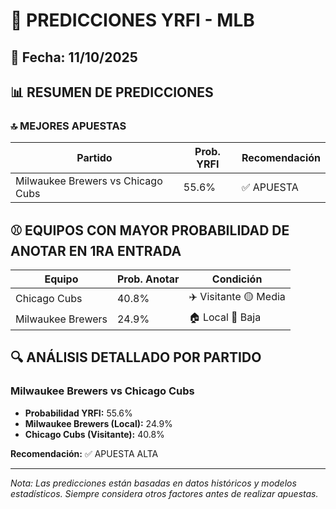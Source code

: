 # 🚀 PREDICCIONES YRFI - MLB

## 📅 Fecha: 11/10/2025

## 📊 RESUMEN DE PREDICCIONES

### 🔝 MEJORES APUESTAS

| Partido | Prob. YRFI | Recomendación |
|---------|------------|---------------|
| Milwaukee Brewers vs Chicago Cubs | 55.6% | ✅ APUESTA |

## ⚾ EQUIPOS CON MAYOR PROBABILIDAD DE ANOTAR EN 1RA ENTRADA

| Equipo | Prob. Anotar | Condición |
|--------|--------------|-----------|
| Chicago Cubs | 40.8% | ✈️ Visitante 🟡 Media |
| Milwaukee Brewers | 24.9% | 🏠 Local 🔴 Baja |

## 🔍 ANÁLISIS DETALLADO POR PARTIDO

### Milwaukee Brewers vs Chicago Cubs
- **Probabilidad YRFI:** 55.6%
- **Milwaukee Brewers (Local):** 24.9%
- **Chicago Cubs (Visitante):** 40.8%

**Recomendación:** ✅ APUESTA ALTA

---
*Nota: Las predicciones están basadas en datos históricos y modelos estadísticos.
Siempre considera otros factores antes de realizar apuestas.*
